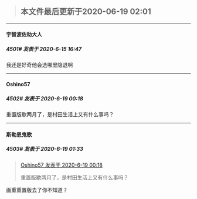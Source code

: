 > ## **本文件最后更新于2020-06-19 02:01** 



-----

####  宇智波佐助大人  
##### 4501#       发表于 2020-6-15 16:47




我还是好奇他会选哪里隐退啊







-----

####  Oshino57  
##### 4502#       发表于 2020-6-19 00:18




重置版歇两月了，是村田生活上又有什么事吗？







-----

####  斯勒恩鬼歌  
##### 4503#       发表于 2020-6-19 01:33



<blockquote><a href="httphttps://bbs.saraba1st.com/2b/forum.php?mod=redirect&amp;goto=findpost&amp;pid=47857250&amp;ptid=1477016" target="_blank">Oshino57 发表于 2020-6-19 00:18</a>

重置版歇两月了，是村田生活上又有什么事吗？</blockquote>
画重重置版去了你不知道？





                                                 